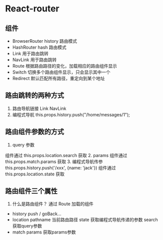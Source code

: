 # React-router

## 组件

- BrowserRouter history 路由模式
- HashRouter hash 路由模式
- Link 用于路由跳转
- NavLink 用于路由跳转
- Route 根据路由路径的变化，加载相应的路由组件显示
- Switch 切换多个路由组件显示，只会显示其中一个
- Redirect 默认匹配所有路径，重定向到某个地址

## 路由跳转的两种方式

1. 路由导航链接
   Link NavLink
2. 编程式导航
   this.props.history.push("/home/messages/1");

## 路由组件参数的方式

1. query 参数
<Link to="/xxx?name=jack"/>
  组件通过 this.props.location.search 获取
2. params
<Link to="/xxx/1"/>  
<Route path="/xxx/:id" />
组件通过 this.props.match.params 获取
3. 编程式导航传参
   this.props.history.push('/xxx', {name: 'jack'})
   组件通过 this.props.location.state 获取

## 路由组件三个属性

1. 什么是路由组件？
   通过 Route 加载的组件

- history
  push / goBack...
- location
  pathname 当前路由路径
  state 获取编程式导航传递的参数
  search 获取query参数
- match
  params 获取params参数
